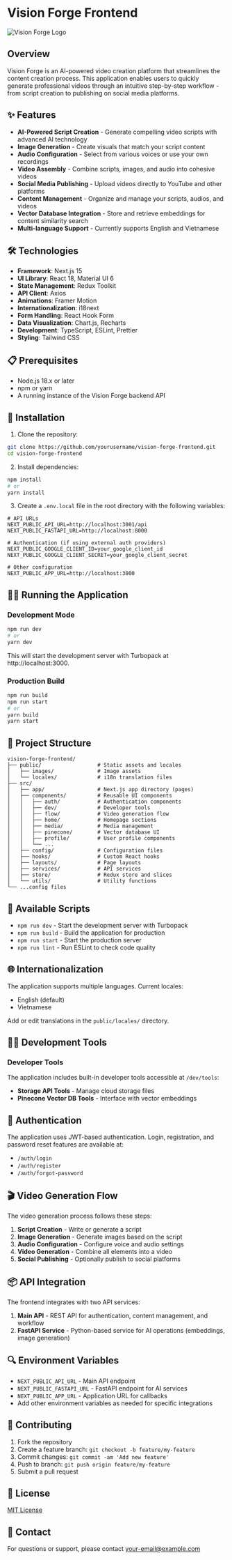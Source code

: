 # Vision Forge Frontend

![Vision Forge Logo](public/images/logo.png)

## Overview

Vision Forge is an AI-powered video creation platform that streamlines the content creation process. This application enables users to quickly generate professional videos through an intuitive step-by-step workflow - from script creation to publishing on social media platforms.

## ✨ Features

- **AI-Powered Script Creation** - Generate compelling video scripts with advanced AI technology
- **Image Generation** - Create visuals that match your script content
- **Audio Configuration** - Select from various voices or use your own recordings
- **Video Assembly** - Combine scripts, images, and audio into cohesive videos
- **Social Media Publishing** - Upload videos directly to YouTube and other platforms
- **Content Management** - Organize and manage your scripts, audios, and videos
- **Vector Database Integration** - Store and retrieve embeddings for content similarity search
- **Multi-language Support** - Currently supports English and Vietnamese

## 🛠️ Technologies

- **Framework**: Next.js 15
- **UI Library**: React 18, Material UI 6
- **State Management**: Redux Toolkit
- **API Client**: Axios
- **Animations**: Framer Motion
- **Internationalization**: i18next
- **Form Handling**: React Hook Form
- **Data Visualization**: Chart.js, Recharts
- **Development**: TypeScript, ESLint, Prettier
- **Styling**: Tailwind CSS

## 📋 Prerequisites

- Node.js 18.x or later
- npm or yarn
- A running instance of the Vision Forge backend API

## 🚀 Installation

1. Clone the repository:

```bash
git clone https://github.com/yourusername/vision-forge-frontend.git
cd vision-forge-frontend
```

2. Install dependencies:

```bash
npm install
# or
yarn install
```

3. Create a `.env.local` file in the root directory with the following variables:

```
# API URLs
NEXT_PUBLIC_API_URL=http://localhost:3001/api
NEXT_PUBLIC_FASTAPI_URL=http://localhost:8000

# Authentication (if using external auth providers)
NEXT_PUBLIC_GOOGLE_CLIENT_ID=your_google_client_id
NEXT_PUBLIC_GOOGLE_CLIENT_SECRET=your_google_client_secret

# Other configuration
NEXT_PUBLIC_APP_URL=http://localhost:3000
```

## 🏃‍♂️ Running the Application

### Development Mode

```bash
npm run dev
# or
yarn dev
```

This will start the development server with Turbopack at http://localhost:3000.

### Production Build

```bash
npm run build
npm run start
# or
yarn build
yarn start
```

## 📁 Project Structure

```
vision-forge-frontend/
├── public/                  # Static assets and locales
│   ├── images/              # Image assets
│   └── locales/             # i18n translation files
├── src/
│   ├── app/                 # Next.js app directory (pages)
│   ├── components/          # Reusable UI components
│   │   ├── auth/            # Authentication components
│   │   ├── dev/             # Developer tools
│   │   ├── flow/            # Video generation flow
│   │   ├── home/            # Homepage sections
│   │   ├── media/           # Media management
│   │   ├── pinecone/        # Vector database UI
│   │   ├── profile/         # User profile components
│   │   └── ...
│   ├── config/              # Configuration files
│   ├── hooks/               # Custom React hooks
│   ├── layouts/             # Page layouts
│   ├── services/            # API services
│   ├── store/               # Redux store and slices
│   └── utils/               # Utility functions
└── ...config files
```

## 🔄 Available Scripts

- `npm run dev` - Start the development server with Turbopack
- `npm run build` - Build the application for production
- `npm run start` - Start the production server
- `npm run lint` - Run ESLint to check code quality

## 🌐 Internationalization

The application supports multiple languages. Current locales:

- English (default)
- Vietnamese

Add or edit translations in the `public/locales/` directory.

## 🧑‍💻 Development Tools

### Developer Tools

The application includes built-in developer tools accessible at `/dev/tools`:

- **Storage API Tools** - Manage cloud storage files
- **Pinecone Vector DB Tools** - Interface with vector embeddings

## 🔐 Authentication

The application uses JWT-based authentication. Login, registration, and password reset features are available at:

- `/auth/login`
- `/auth/register`
- `/auth/forgot-password`

## 🎬 Video Generation Flow

The video generation process follows these steps:

1. **Script Creation** - Write or generate a script
2. **Image Generation** - Generate images based on the script
3. **Audio Configuration** - Configure voice and audio settings
4. **Video Generation** - Combine all elements into a video
5. **Social Publishing** - Optionally publish to social platforms

## 📦 API Integration

The frontend integrates with two API services:

1. **Main API** - REST API for authentication, content management, and workflow
2. **FastAPI Service** - Python-based service for AI operations (embeddings, image generation)

## 🔍 Environment Variables

- `NEXT_PUBLIC_API_URL` - Main API endpoint
- `NEXT_PUBLIC_FASTAPI_URL` - FastAPI endpoint for AI services
- `NEXT_PUBLIC_APP_URL` - Application URL for callbacks
- Add other environment variables as needed for specific integrations

## 🤝 Contributing

1. Fork the repository
2. Create a feature branch: `git checkout -b feature/my-feature`
3. Commit changes: `git commit -am 'Add new feature'`
4. Push to branch: `git push origin feature/my-feature`
5. Submit a pull request

## 📄 License

[MIT License](LICENSE)

## 📧 Contact

For questions or support, please contact [your-email@example.com](mailto:your-email@example.com)
